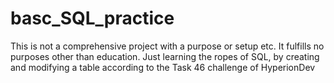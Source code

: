# basc_SQL_practice
This is not a comprehensive project with a purpose or setup etc. It fulfills no purposes other than education.
Just learning the ropes of SQL, by creating and modifying a table according to the Task 46 challenge of HyperionDev
